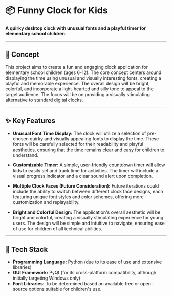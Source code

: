 # 📦 Funny Clock for Kids

**A quirky desktop clock with unusual fonts and a playful timer for elementary school children.**

---

## 🧠 Concept

This project aims to create a fun and engaging clock application for elementary school children (ages 6-12). The core concept centers around displaying the time using unusual and visually interesting fonts, creating a playful and memorable experience. The overall design will be bright, colorful, and incorporate a light-hearted and silly tone to appeal to the target audience.  The focus will be on providing a visually stimulating alternative to standard digital clocks.

---

## ✨ Key Features

* **Unusual Font Time Display:** The clock will utilize a selection of pre-chosen quirky and visually appealing fonts to display the time.  These fonts will be carefully selected for their readability and playful aesthetics, ensuring that the time remains clear and easy for children to understand.

* **Customizable Timer:** A simple, user-friendly countdown timer will allow kids to easily set and track time for activities.  The timer will include a visual progress indicator and a clear sound alert upon completion.

* **Multiple Clock Faces (Future Consideration):**  Future iterations could include the ability to switch between different clock face designs, each featuring unique font styles and color schemes, offering more customization and replayability.

* **Bright and Colorful Design:**  The application's overall aesthetic will be bright and colorful, creating a visually stimulating experience for young users. The design will be simple and intuitive to navigate, ensuring ease of use for children of all technical abilities.

---

## 🔧 Tech Stack

* **Programming Language:** Python (due to its ease of use and extensive libraries)
* **GUI Framework:** PyQt (for its cross-platform compatibility, although initially targeting Windows only)
* **Font Libraries:**  To be determined based on available free or open-source options suitable for children's use.
